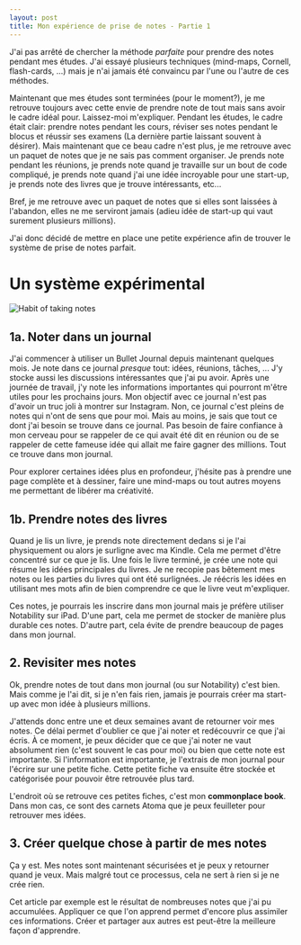 ```yaml
---
layout: post
title: Mon expérience de prise de notes - Partie 1
---
```


J'ai pas arrêté de chercher la méthode *parfaite* pour prendre des notes pendant mes études.
J'ai essayé plusieurs techniques (mind-maps, Cornell, flash-cards, ...) mais je n'ai jamais été convaincu par l'une ou l'autre de ces méthodes.

Maintenant que mes études sont terminées (pour le moment?), je me retrouve toujours avec cette envie de prendre note de tout mais sans avoir le cadre idéal pour.
Laissez-moi m'expliquer.
Pendant les études, le cadre était clair: prendre notes pendant les cours, réviser ses notes pendant le blocus et réussir ses examens (La dernière partie laissant souvent à désirer).
Mais maintenant que ce beau cadre n'est plus, je me retrouve avec un paquet de notes que je ne sais pas comment organiser.
Je prends note pendant les réunions, je prends note quand je travaille sur un bout de code compliqué, je prends note quand j'ai une idée incroyable pour une start-up, je prends note des livres que je trouve intéressants, etc...

Bref, je me retrouve avec un paquet de notes que si elles sont laissées à l'abandon, elles ne me serviront jamais (adieu idée de start-up qui vaut surement plusieurs millions).

J'ai donc décidé de mettre en place une petite expérience afin de trouver le système de prise de notes parfait.


# Un système expérimental

![Habit of taking notes]({{site.baseurl_root}}/images/habit-of-taking-notes.jpg)

## 1a. Noter dans un journal

J'ai commencer à utiliser un Bullet Journal depuis maintenant quelques mois. Je note dans ce journal *presque* tout: idées, réunions, tâches, ...
J'y stocke aussi les discussions intéressantes que j'ai pu avoir. Après une journée de travail, j'y note les informations importantes qui pourront m'être utiles pour les prochains jours.
Mon objectif avec ce journal n'est pas d'avoir un truc joli à montrer sur Instagram. 
Non, ce journal c'est pleins de notes qui n'ont de sens que pour moi.
Mais au moins, je sais que tout ce dont j'ai besoin se trouve dans ce journal.
Pas besoin de faire confiance à mon cerveau pour se rappeler de ce qui avait été dit en réunion ou de se rappeler de cette fameuse idée qui allait me faire gagner des millions.
Tout ce trouve dans mon journal.

Pour explorer certaines idées plus en profondeur, j'hésite pas à prendre une page complète et à dessiner, faire une mind-maps ou tout autres moyens me permettant de libérer ma créativité.

## 1b. Prendre notes des livres

Quand je lis un livre, je prends note directement dedans si je l'ai physiquement ou alors je surligne avec ma Kindle.
Cela me permet d'être concentré sur ce que je lis.
Une fois le livre terminé, je crée une note qui résume les idées principales du livres.
Je ne recopie pas bêtement mes notes ou les parties du livres qui ont été surlignées.
Je réécris les idées en utilisant mes mots afin de bien comprendre ce que le livre veut m'expliquer.

Ces notes, je pourrais les inscrire dans mon journal mais je préfère utiliser Notability sur iPad.
D'une part, cela me permet de stocker de manière plus durable ces notes.
D'autre part, cela évite de prendre beaucoup de pages dans mon journal.

## 2. Revisiter mes notes

Ok, prendre notes de tout dans mon journal (ou sur Notability) c'est bien.
Mais comme je l'ai dit, si je n'en fais rien, jamais je pourrais créer ma start-up avec mon idée à plusieurs millions.

J'attends donc entre une et deux semaines avant de retourner voir mes notes.
Ce délai permet d'oublier ce que j'ai noter et redécouvrir ce que j'ai écris.
À ce moment, je peux décider que ce que j'ai noter ne vaut absolument rien (c'est souvent le cas pour moi) ou bien que cette note est importante.
Si l'information est importante, je l'extrais de mon journal pour l'écrire sur une petite fiche.
Cette petite fiche va ensuite être stockée et catégorisée pour pouvoir être retrouvée plus tard.

L'endroit où se retrouve ces petites fiches, c'est mon **commonplace book**.
Dans mon cas, ce sont des carnets Atoma que je peux feuilleter pour retrouver mes idées.

## 3. Créer quelque chose à partir de mes notes

Ça y est.
Mes notes sont maintenant sécurisées et je peux y retourner quand je veux.
Mais malgré tout ce processus, cela ne sert à rien si je ne crée rien.

Cet article par exemple est le résultat de nombreuses notes que j'ai pu accumulées.
Appliquer ce que l'on apprend permet d'encore plus assimiler ces informations.
Créer et partager aux autres est peut-être la meilleure façon d'apprendre.

